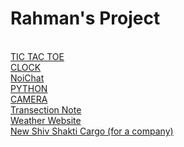 # Rahman's Project
<br>
<a href="https://faizanurahman17.github.io/tictactoegame">
    TIC TAC TOE
</a>
<br>
<a href="https://github.com/faizanurahman17/clock">
    CLOCK
</a>
<br>
<a href="https://github.com/faizanurahman17/NoiChat">
    NoiChat
</a>
<br>
<a href="https://github.com/faizanurahman17/(python)">
    PYTHON
</a>
<br>
<a href="https://github.com/faizanurahman17/camera">
    CAMERA
</a>
<br>
<a href="https://github.com/faizanurahman17/transection">
    Transection Note
</a>
<br>
<a href="https://github.com/faizanurahman17/weather-website">
    Weather Website
</a>
<br>
<a href="https://github.com/faizanurahman17/newshivshakticargo">
    New Shiv Shakti Cargo (for a company)
</a>